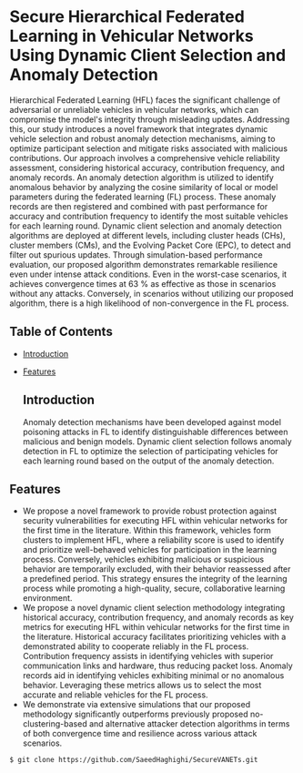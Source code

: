 # Secure Hierarchical Federated Learning in Vehicular Networks Using Dynamic Client Selection and Anomaly Detection

Hierarchical Federated Learning (HFL) faces the significant challenge of adversarial or unreliable vehicles in vehicular networks, which can compromise the model's integrity through misleading updates. Addressing this, our study introduces a novel framework that integrates dynamic vehicle selection and robust anomaly detection mechanisms, aiming to optimize participant selection and mitigate risks associated with malicious contributions. Our approach involves a comprehensive vehicle reliability assessment, considering historical accuracy, contribution frequency, and anomaly records. An anomaly detection algorithm is utilized to identify anomalous behavior by analyzing the cosine similarity of local or model parameters during the federated learning (FL) process. These anomaly records are then registered and combined with past performance for accuracy and contribution frequency to identify the most suitable vehicles for each learning round. Dynamic client selection and anomaly detection algorithms are deployed at different levels, including cluster heads (CHs), cluster members (CMs), and the Evolving Packet Core (EPC), to detect and filter out spurious updates. Through simulation-based performance evaluation, our proposed algorithm demonstrates remarkable resilience even under intense attack conditions. Even in the worst-case scenarios, it achieves convergence times at 63 % as effective as those in scenarios without any attacks. Conversely, in scenarios without utilizing our proposed algorithm, there is a high likelihood of non-convergence in the FL process.

## Table of Contents
- [Introduction](#introduction)
- [Features](#features)

  ## Introduction
  Anomaly detection mechanisms have been developed against model poisoning attacks in FL to identify distinguishable differences between malicious and benign models. Dynamic client selection follows anomaly detection in FL to optimize the selection of participating vehicles for each learning round based on the output of the anomaly detection.

## Features
- We propose a novel framework to provide robust protection against security vulnerabilities for executing HFL within vehicular networks for the first time in the literature. Within this framework, vehicles form clusters to implement HFL, where a reliability score is used to identify and prioritize well-behaved vehicles for participation in the learning process. Conversely, vehicles exhibiting malicious or suspicious behavior are temporarily excluded, with their behavior reassessed after a predefined period. This strategy ensures the integrity of the learning process while promoting a high-quality, secure, collaborative learning environment. 
-  We propose a novel dynamic client selection methodology integrating historical accuracy, contribution frequency, and anomaly records as key metrics for executing HFL within vehicular networks for the first time in the literature. Historical accuracy facilitates prioritizing vehicles with a demonstrated ability to cooperate reliably in the FL process. Contribution frequency assists in identifying vehicles with superior communication links and hardware, thus reducing packet loss. Anomaly records aid in identifying vehicles exhibiting minimal or no anomalous behavior. Leveraging these metrics allows us to select the most accurate and reliable vehicles for the FL process. 
- We demonstrate via extensive simulations that our proposed methodology significantly outperforms previously proposed no-clustering-based and alternative attacker detection algorithms in terms of both convergence time and resilience across various attack scenarios.

```bash
$ git clone https://github.com/SaeedHaghighi/SecureVANETs.git
